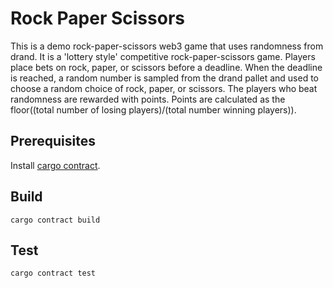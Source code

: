 # Rock Paper Scissors

This is a demo rock-paper-scissors web3 game that uses randomness from drand. It is a 'lottery style' competitive rock-paper-scissors game.
Players place bets on rock, paper, or scissors before a deadline. When the deadline is reached, a random number is sampled from the drand pallet
and used to choose a random choice of rock, paper, or scissors. The players who beat randomness are rewarded with points.
Points are calculated as the floor((total number of losing players)/(total number winning players)).

## Prerequisites
Install [cargo contract](https://github.com/use-ink/cargo-contract).

 ## Build

``` shell
cargo contract build
```

 ## Test

 ``` shell
cargo contract test
 ```